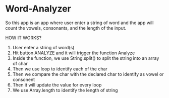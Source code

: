 # Word-Analyzer

So this app is an app where user enter a string of word and the app will count the vowels, consonants, and the length of the input.

HOW IT WORKS?

1. User enter a string of word(s)
2. Hit button ANALYZE and it will trigger the function Analyze
3. Inside the function, we use String.split() to split the string into an array of char
4. Then we use loop to identify each of the char
5. Then we compare the char with the declared char to identify as vowel or consonent
6. Then it will update the value for every loop
7. We use Array.length to identify the length of string
